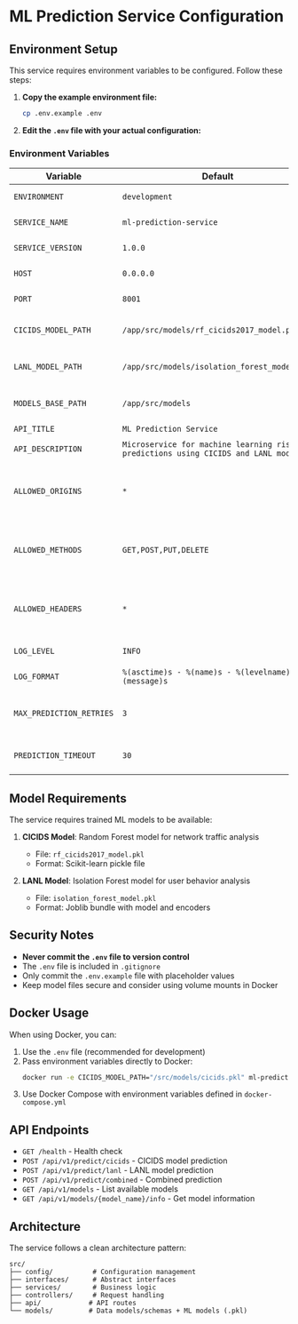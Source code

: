# ML Prediction Service Configuration

## Environment Setup

This service requires environment variables to be configured. Follow these steps:

1. **Copy the example environment file:**
   ```bash
   cp .env.example .env
   ```

2. **Edit the `.env` file with your actual configuration:**

### Environment Variables

| Variable | Default | Description |
|----------|---------|-------------|
| `ENVIRONMENT` | `development` | Application environment |
| `SERVICE_NAME` | `ml-prediction-service` | Service name |
| `SERVICE_VERSION` | `1.0.0` | Service version |
| `HOST` | `0.0.0.0` | Host to bind the service |
| `PORT` | `8001` | Port to run the service |
| `CICIDS_MODEL_PATH` | `/app/src/models/rf_cicids2017_model.pkl` | Path to CICIDS model file |
| `LANL_MODEL_PATH` | `/app/src/models/isolation_forest_model.pkl` | Path to LANL model file |
| `MODELS_BASE_PATH` | `/app/src/models` | Base path for model files |
| `API_TITLE` | `ML Prediction Service` | FastAPI title |
| `API_DESCRIPTION` | `Microservice for machine learning risk predictions using CICIDS and LANL models` | FastAPI description |
| `ALLOWED_ORIGINS` | `*` | CORS allowed origins (comma-separated) |
| `ALLOWED_METHODS` | `GET,POST,PUT,DELETE` | CORS allowed methods (comma-separated) |
| `ALLOWED_HEADERS` | `*` | CORS allowed headers (comma-separated) |
| `LOG_LEVEL` | `INFO` | Logging level |
| `LOG_FORMAT` | `%(asctime)s - %(name)s - %(levelname)s - %(message)s` | Logging format |
| `MAX_PREDICTION_RETRIES` | `3` | Maximum prediction retry attempts |
| `PREDICTION_TIMEOUT` | `30` | Prediction timeout (seconds) |

## Model Requirements

The service requires trained ML models to be available:

1. **CICIDS Model**: Random Forest model for network traffic analysis
   - File: `rf_cicids2017_model.pkl`
   - Format: Scikit-learn pickle file

2. **LANL Model**: Isolation Forest model for user behavior analysis
   - File: `isolation_forest_model.pkl`
   - Format: Joblib bundle with model and encoders

## Security Notes

- **Never commit the `.env` file to version control**
- The `.env` file is included in `.gitignore`
- Only commit the `.env.example` file with placeholder values
- Keep model files secure and consider using volume mounts in Docker

## Docker Usage

When using Docker, you can:

1. Use the `.env` file (recommended for development)
2. Pass environment variables directly to Docker:
   ```bash
   docker run -e CICIDS_MODEL_PATH="/src/models/cicids.pkl" ml-prediction-service
   ```
3. Use Docker Compose with environment variables defined in `docker-compose.yml`

## API Endpoints

- `GET /health` - Health check
- `POST /api/v1/predict/cicids` - CICIDS model prediction
- `POST /api/v1/predict/lanl` - LANL model prediction
- `POST /api/v1/predict/combined` - Combined prediction
- `GET /api/v1/models` - List available models
- `GET /api/v1/models/{model_name}/info` - Get model information

## Architecture

The service follows a clean architecture pattern:

```
src/
├── config/          # Configuration management
├── interfaces/      # Abstract interfaces
├── services/        # Business logic
├── controllers/     # Request handling
├── api/            # API routes
└── models/         # Data models/schemas + ML models (.pkl)
```
